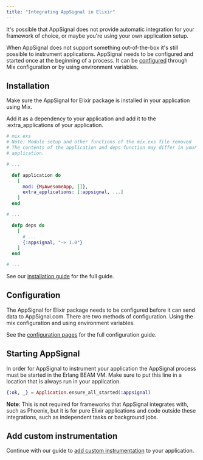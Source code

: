 ```yaml
---
title: "Integrating AppSignal in Elixir"
---
```


It's possible that AppSignal does not provide automatic integration for your
framework of choice, or maybe you're using your own application setup.

When AppSignal does not support something out-of-the-box it's still possible to
instrument applications. AppSignal needs to be configured and started once
at the beginning of a process. It can be
[configured](/elixir/configuration/index.html) through Mix configuration or by
using environment variables.

## Installation

Make sure the AppSignal for Elixir package is installed in your application
using Mix.

Add it as a dependency to your application and add it to the :extra_applications 
of your application.

```elixir
# mix.exs
# Note: Module setup and other functions of the mix.exs file removed
# The contents of the application and deps function may differ in your
# application.

# ...

  def application do
    [
      mod: {MyAwesomeApp, []},
      extra_applications: [:appsignal, ...]
    ]
  end

# ...

  defp deps do
    [
      # ...
      {:appsignal, "~> 1.0"}
    ]
  end

# ...

```

See our [installation guide](/elixir/installation.html) for the full guide.

## Configuration

The AppSignal for Elixir package needs to be configured before it can send data
to AppSignal.com. There are two methods of configuration. Using the mix
configuration and using environment variables.

See the [configuration pages](/elixir/configuration/index.html) for the full
configuration guide.

## Starting AppSignal

In order for AppSignal to instrument your application the AppSignal process
must be started in the Erlang BEAM VM. Make sure to put this line in a location
that is always run in your application.

```elixir
{:ok, _} = Application.ensure_all_started(:appsignal)
```

**Note**: This is not required for frameworks that AppSignal integrates with,
such as Phoenix, but it is for pure Elixir applications and code outside these
integrations, such as independent tasks or background jobs.

## Add custom instrumentation

Continue with our guide to [add custom
instrumentation](/elixir/instrumentation/index.html) to your application.
